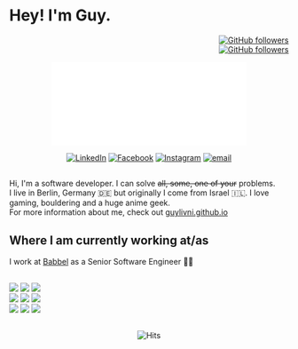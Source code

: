 <h1>Hey! I'm Guy.</h1>
<p align="right">
  <a href="https://github.com/GuyLivni" target="_blank"><img alt="GitHub followers" src="https://img.shields.io/github/followers/GuyLivni?label=Followers&style=social"></a>
  <br/>
  <a href="https://twitter.com/guy_livni" target="_blank"><img alt="GitHub followers" src="https://img.shields.io/twitter/follow/guy_livni?label=Followers&style=social"></a>
</p>

<p align="center">
  <img align="center" src="https://github.com/GuyLivni/GuyLivni/blob/master/hello.gif" width="350px" height="150px">
</p>
<p align="center">
  <a href="https://www.linkedin.com/in/guylivni/" target="_blank"><img alt="LinkedIn" src="https://img.shields.io/badge/-LinkedIn-blue?logo=linkedin&logoColor=blue&labelColor=white" /></a>
  <a href="https://www.facebook.com/guy.livni.9" target="_blank"><img alt="Facebook" src="https://img.shields.io/badge/-Facebook-blue?logo=facebook&labelColor=white" /></a>
  <a href="https://www.instagram.com/guylivni/" target="_blank"><img alt="Instagram" src="https://img.shields.io/badge/-Instagram-blue?logo=Instagram&labelColor=white" /></a>
  <a href="mailto:guylivni@gmail.com?subject=Hello!" target="_blank"><img alt="email" src="https://img.shields.io/badge/-Gmail-blue?logo=Gmail&labelColor=white" /></a>
</p><!-- Badges by https://shields.io/ -->


##

Hi, I'm a software developer. I can solve ~~all, some, one of your~~ problems.<br/>
I live in Berlin, Germany 🇩🇪 but originally I come from Israel 🇮🇱. I love gaming, bouldering and a huge anime geek.<br/>
For more information about me, check out <a href="https://guylivni.github.io/">guylivni.github.io</a></p>

## Where I am currently working at/as
<p> I work at <a href="https://www.babbel.com">Babbel</a> as a Senior Software Engineer 👨‍💻<br/>
  
##

<p>
<!--   <img width="50%" align="right" alt="Guy's github stats" src="https://github-readme-stats.vercel.app/api?username=GuyLivni&show_icons=true&theme=cobalt&hide_rank=true" /> -->
<!--   <img width="40%" align="right" src="https://github-readme-stats.vercel.app/api/top-langs/?username=GuyLivni" alt="Guy's languages" />  -->
  <code><img width="10%" src="https://www.vectorlogo.zone/logos/reactjs/reactjs-ar21.svg"></code>
  <code><img width="10%" src="https://www.vectorlogo.zone/logos/javascript/javascript-ar21.svg"></code>
  <code><img width="10%" src="https://www.vectorlogo.zone/logos/nodejs/nodejs-ar21.svg"></code>
  <br />
  <code><img width="10%" src="https://www.vectorlogo.zone/logos/amazon_aws/amazon_aws-ar21.svg"></code>
  <code><img width="10%" src="https://www.vectorlogo.zone/logos/jestjsio/jestjsio-ar21.svg"></code>
  <code><img width="10%" src="https://www.vectorlogo.zone/logos/js_webpack/js_webpack-ar21.svg"></code>
  <br />
  <code><img width="10%" src="https://www.vectorlogo.zone/logos/w3_html5/w3_html5-ar21.svg"></code>
  <code><img width="10%" src="https://www.vectorlogo.zone/logos/gatsbyjs/gatsbyjs-ar21.svg"></code>
  <code><img width="10%" src="https://www.vectorlogo.zone/logos/travis-ci/travis-ci-ar21.svg"></code>
</p>

##

<p align="center">
  <img src="https://hits.seeyoufarm.com/api/count/incr/badge.svg?url=https://github.com/GuyLivni" alt="Hits" />
</p>

